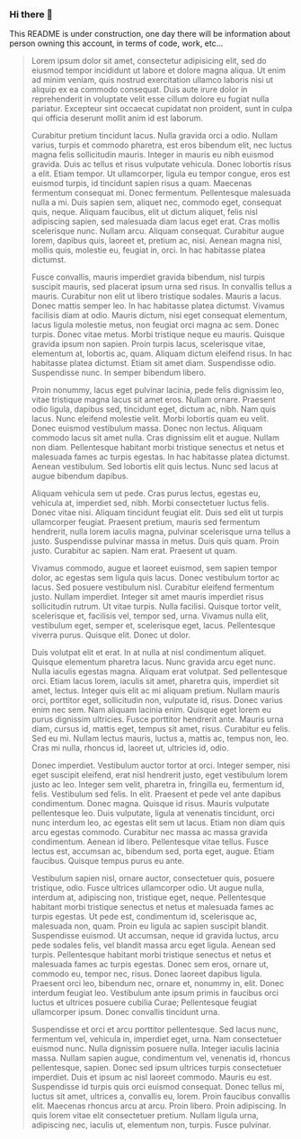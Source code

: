 ### Hi there 👋

This README is under construction, one day there will be information about person owning this account, in terms of code, work, etc...

<blockquote>

Lorem ipsum dolor sit amet, consectetur adipisicing elit, sed do eiusmod tempor incididunt ut labore et dolore magna aliqua. Ut enim ad minim veniam, quis nostrud exercitation ullamco laboris nisi ut aliquip ex ea commodo consequat. Duis aute irure dolor in reprehenderit in voluptate velit esse cillum dolore eu fugiat nulla pariatur. Excepteur sint occaecat cupidatat non proident, sunt in culpa qui officia deserunt mollit anim id est laborum.

Curabitur pretium tincidunt lacus. Nulla gravida orci a odio. Nullam varius, turpis et commodo pharetra, est eros bibendum elit, nec luctus magna felis sollicitudin mauris. Integer in mauris eu nibh euismod gravida. Duis ac tellus et risus vulputate vehicula. Donec lobortis risus a elit. Etiam tempor. Ut ullamcorper, ligula eu tempor congue, eros est euismod turpis, id tincidunt sapien risus a quam. Maecenas fermentum consequat mi. Donec fermentum. Pellentesque malesuada nulla a mi. Duis sapien sem, aliquet nec, commodo eget, consequat quis, neque. Aliquam faucibus, elit ut dictum aliquet, felis nisl adipiscing sapien, sed malesuada diam lacus eget erat. Cras mollis scelerisque nunc. Nullam arcu. Aliquam consequat. Curabitur augue lorem, dapibus quis, laoreet et, pretium ac, nisi. Aenean magna nisl, mollis quis, molestie eu, feugiat in, orci. In hac habitasse platea dictumst.

Fusce convallis, mauris imperdiet gravida bibendum, nisl turpis suscipit mauris, sed placerat ipsum urna sed risus. In convallis tellus a mauris. Curabitur non elit ut libero tristique sodales. Mauris a lacus. Donec mattis semper leo. In hac habitasse platea dictumst. Vivamus facilisis diam at odio. Mauris dictum, nisi eget consequat elementum, lacus ligula molestie metus, non feugiat orci magna ac sem. Donec turpis. Donec vitae metus. Morbi tristique neque eu mauris. Quisque gravida ipsum non sapien. Proin turpis lacus, scelerisque vitae, elementum at, lobortis ac, quam. Aliquam dictum eleifend risus. In hac habitasse platea dictumst. Etiam sit amet diam. Suspendisse odio. Suspendisse nunc. In semper bibendum libero.

Proin nonummy, lacus eget pulvinar lacinia, pede felis dignissim leo, vitae tristique magna lacus sit amet eros. Nullam ornare. Praesent odio ligula, dapibus sed, tincidunt eget, dictum ac, nibh. Nam quis lacus. Nunc eleifend molestie velit. Morbi lobortis quam eu velit. Donec euismod vestibulum massa. Donec non lectus. Aliquam commodo lacus sit amet nulla. Cras dignissim elit et augue. Nullam non diam. Pellentesque habitant morbi tristique senectus et netus et malesuada fames ac turpis egestas. In hac habitasse platea dictumst. Aenean vestibulum. Sed lobortis elit quis lectus. Nunc sed lacus at augue bibendum dapibus.

Aliquam vehicula sem ut pede. Cras purus lectus, egestas eu, vehicula at, imperdiet sed, nibh. Morbi consectetuer luctus felis. Donec vitae nisi. Aliquam tincidunt feugiat elit. Duis sed elit ut turpis ullamcorper feugiat. Praesent pretium, mauris sed fermentum hendrerit, nulla lorem iaculis magna, pulvinar scelerisque urna tellus a justo. Suspendisse pulvinar massa in metus. Duis quis quam. Proin justo. Curabitur ac sapien. Nam erat. Praesent ut quam.

Vivamus commodo, augue et laoreet euismod, sem sapien tempor dolor, ac egestas sem ligula quis lacus. Donec vestibulum tortor ac lacus. Sed posuere vestibulum nisl. Curabitur eleifend fermentum justo. Nullam imperdiet. Integer sit amet mauris imperdiet risus sollicitudin rutrum. Ut vitae turpis. Nulla facilisi. Quisque tortor velit, scelerisque et, facilisis vel, tempor sed, urna. Vivamus nulla elit, vestibulum eget, semper et, scelerisque eget, lacus. Pellentesque viverra purus. Quisque elit. Donec ut dolor.

Duis volutpat elit et erat. In at nulla at nisl condimentum aliquet. Quisque elementum pharetra lacus. Nunc gravida arcu eget nunc. Nulla iaculis egestas magna. Aliquam erat volutpat. Sed pellentesque orci. Etiam lacus lorem, iaculis sit amet, pharetra quis, imperdiet sit amet, lectus. Integer quis elit ac mi aliquam pretium. Nullam mauris orci, porttitor eget, sollicitudin non, vulputate id, risus. Donec varius enim nec sem. Nam aliquam lacinia enim. Quisque eget lorem eu purus dignissim ultricies. Fusce porttitor hendrerit ante. Mauris urna diam, cursus id, mattis eget, tempus sit amet, risus. Curabitur eu felis. Sed eu mi. Nullam lectus mauris, luctus a, mattis ac, tempus non, leo. Cras mi nulla, rhoncus id, laoreet ut, ultricies id, odio.

Donec imperdiet. Vestibulum auctor tortor at orci. Integer semper, nisi eget suscipit eleifend, erat nisl hendrerit justo, eget vestibulum lorem justo ac leo. Integer sem velit, pharetra in, fringilla eu, fermentum id, felis. Vestibulum sed felis. In elit. Praesent et pede vel ante dapibus condimentum. Donec magna. Quisque id risus. Mauris vulputate pellentesque leo. Duis vulputate, ligula at venenatis tincidunt, orci nunc interdum leo, ac egestas elit sem ut lacus. Etiam non diam quis arcu egestas commodo. Curabitur nec massa ac massa gravida condimentum. Aenean id libero. Pellentesque vitae tellus. Fusce lectus est, accumsan ac, bibendum sed, porta eget, augue. Etiam faucibus. Quisque tempus purus eu ante.

Vestibulum sapien nisl, ornare auctor, consectetuer quis, posuere tristique, odio. Fusce ultrices ullamcorper odio. Ut augue nulla, interdum at, adipiscing non, tristique eget, neque. Pellentesque habitant morbi tristique senectus et netus et malesuada fames ac turpis egestas. Ut pede est, condimentum id, scelerisque ac, malesuada non, quam. Proin eu ligula ac sapien suscipit blandit. Suspendisse euismod. Ut accumsan, neque id gravida luctus, arcu pede sodales felis, vel blandit massa arcu eget ligula. Aenean sed turpis. Pellentesque habitant morbi tristique senectus et netus et malesuada fames ac turpis egestas. Donec sem eros, ornare ut, commodo eu, tempor nec, risus. Donec laoreet dapibus ligula. Praesent orci leo, bibendum nec, ornare et, nonummy in, elit. Donec interdum feugiat leo. Vestibulum ante ipsum primis in faucibus orci luctus et ultrices posuere cubilia Curae; Pellentesque feugiat ullamcorper ipsum. Donec convallis tincidunt urna.

Suspendisse et orci et arcu porttitor pellentesque. Sed lacus nunc, fermentum vel, vehicula in, imperdiet eget, urna. Nam consectetuer euismod nunc. Nulla dignissim posuere nulla. Integer iaculis lacinia massa. Nullam sapien augue, condimentum vel, venenatis id, rhoncus pellentesque, sapien. Donec sed ipsum ultrices turpis consectetuer imperdiet. Duis et ipsum ac nisl laoreet commodo. Mauris eu est. Suspendisse id turpis quis orci euismod consequat. Donec tellus mi, luctus sit amet, ultrices a, convallis eu, lorem. Proin faucibus convallis elit. Maecenas rhoncus arcu at arcu. Proin libero. Proin adipiscing. In quis lorem vitae elit consectetuer pretium. Nullam ligula urna, adipiscing nec, iaculis ut, elementum non, turpis. Fusce pulvinar.

</blockquote>

<!-- Well, u decided to view raw code of this, interesting-->

<!--
**kiyro7/kiyro7** is a ✨ _special_ ✨ repository because its `README.md` (this file) appears on your GitHub profile.

Here are some ideas to get you started:

- 🔭 I’m currently working on ...
- 🌱 I’m currently learning ...
- 👯 I’m looking to collaborate on ...
- 🤔 I’m looking for help with ...
- 💬 Ask me about ...
- 📫 How to reach me: ...
- 😄 Pronouns: ...
- ⚡ Fun fact: ...
-->
